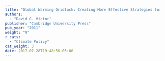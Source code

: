 ```yaml
---
title: "Global Warming Gridlock: Creating More Effective Strategies for Protecting the Planet"
authors:
  - "David G. Victor"
publisher: "Cambridge University Press"
pub_year: "2011"
weight: "9"
r_cats:
  - "Climate Policy"
cat_weight: 3
date: 2017-07-28T19:48:56-05:00
---
```

